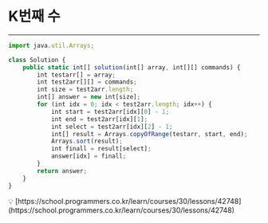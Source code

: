 # K번째 수

---

```jsx
import java.util.Arrays;

class Solution {
    public static int[] solution(int[] array, int[][] commands) {
        int testarr[] = array;
        int test2arr[][] = commands;
        int size = test2arr.length;
        int[] answer = new int[size];
        for (int idx = 0; idx < test2arr.length; idx++) {
            int start = test2arr[idx][0] - 1;
            int end = test2arr[idx][1];
            int select = test2arr[idx][2] - 1;
            int[] result = Arrays.copyOfRange(testarr, start, end);
            Arrays.sort(result);
            int finall = result[select];
            answer[idx] = finall;
        }
        return answer;
    }
}
```

<aside>
💡 [https://school.programmers.co.kr/learn/courses/30/lessons/42748](https://school.programmers.co.kr/learn/courses/30/lessons/42748)

</aside>